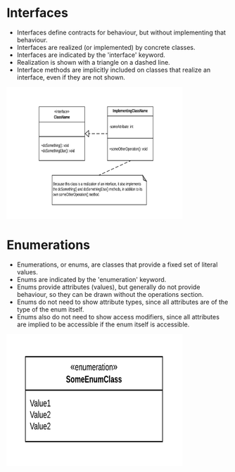 # Interfaces

- Interfaces define contracts for behaviour, but without implementing that behaviour.
- Interfaces are realized (or implemented) by concrete classes.
- Interfaces are indicated by the 'interface' keyword.
- Realization is shown with a triangle on a dashed line.
- Interface methods are implicitly included on classes that realize an interface, even if they are not shown.

<img src="./images/interfaces.png" height=300 width=400>

 # Enumerations

- Enumerations, or enums, are classes that provide a fixed set of literal values.
- Enums are indicated by the 'enumeration' keyword.
- Enums provide attributes (values), but generally do not provide behaviour, so they can be drawn without the operations 
  section.
- Enums do not need to show attribute types, since all attributes are of the type of the enum itself.
- Enums also do not need to show access modifiers, since all attributes are implied to be accessible if the enum itself is 
  accessible.

<img src="./images/enumeration.png" height=300 width=400>
